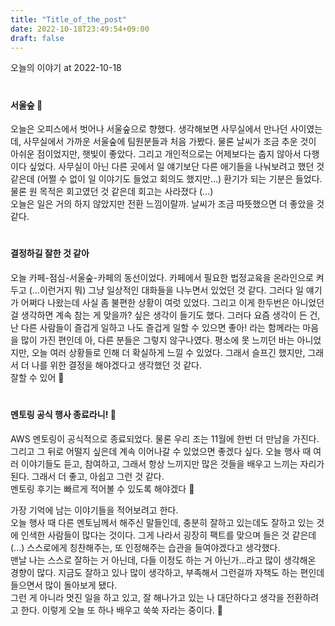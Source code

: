 ```yaml
---
title: "Title_of_the_post"
date: 2022-10-18T23:49:54+09:00
draft: false
---
```

오늘의 이야기 at 2022-10-18
<!--more--> 

#
#### 서울숲 🤧
오늘은 오피스에서 벗어나 서울숲으로 향했다. 생각해보면 사무실에서 만나던 사이였는데, 사무실에서 가까운 서울숲에 팀원분들과 처음 가봤다.
물론 날씨가 조금 추운 것이 아쉬운 점이었지만, 햇빛이 좋았다. 그리고 개인적으로는 어제보다는 춥지 않아서 다행이다 싶었다.
사무실이 아닌 다른 곳에서 일 얘기보단 다른 애기들을 나눠보려고 했던 것 같은데 (어쩔 수 없이 일 이야기도 들었고 회의도 했지만...)
환기가 되는 기분은 들었다. 물론 원 목적은 회고였던 것 같은데 회고는 사라졌다 (...)   
오늘은 일은 거의 하지 않았지만 전환 느낌이랄까. 날씨가 조금 따뜻했으면 더 좋았을 것 같다.


#
#### 결정하길 잘한 것 같아
오늘 카페-점심-서울숲-카페의 동선이었다. 카페에서 필요한 법정교육을 온라인으로 켜두고 (...이런거지 뭐) 그냥 일상적인 대화들을 나누면서 있었던 것 같다.
그러다 일 얘기가 어쩌다 나왔는데 사실 좀 불편한 상황이 여럿 있었다. 그리고 이게 한두번은 아니었던 걸 생각하면 계속 참는 게 맞을까? 싶은 생각이 들기도 했다.
그러다 요즘 생각이 든 건, 난 다른 사람들이 즐겁게 일하고 나도 즐겁게 일할 수 있으면 좋아! 라는 함께라는 마음을 많이 가진 편인데 아, 다른 분들은 그렇지 않구나였다.
평소에 못 느끼던 바는 아니었지만, 오늘 여러 상황들로 인해 더 확실하게 느낄 수 있었다. 그래서 슬프긴 했지만, 그래서 더 나를 위한 결정을 해야겠다고 생각했던 것 같다.   
잘할 수 있어 🙂


#
#### 멘토링 공식 행사 종료라니! 🥲
AWS 멘토링이 공식적으로 종료되었다. 물론 우리 조는 11월에 한번 더 만남을 가진다. 그리고 그 뒤로 어떨지 싶은데 계속 이어나갈 수 있었으면 좋겠다 싶다.
오늘 행사 때 여러 이야기들도 듣고, 참여하고, 그래서 항상 느끼지만 많은 것들을 배우고 느끼는 자리가 된다. 그래서 더 좋고, 아쉽고 그런 것 같다.   
멘토링 후기는 빠르게 적어볼 수 있도록 해야겠다 🙂   

가장 기억에 남는 이야기들을 적어보려고 한다.  
오늘 행사 때 다른 멘토님께서 해주신 말들인데, 충분히 잘하고 있는데도 잘하고 있는 것에 인색한 사람들이 많다는 것이다.
그게 나라서 굉장히 팩트를 맞으며 들은 것 같은데 (...) 스스로에게 칭찬해주는, 또 인정해주는 습관을 들여야겠다고 생각했다.   
맨날 나는 스스로 잘하는 거 아닌데, 다들 이정도 하는 거 아닌가...라고 많이 생각해온 경향이 많다. 지금도 잘하고 있나 많이 생각하고, 부족해서 그런걸까 자책도 하는 편인데 들으면서 많이 돌아보게 됐다.   
그런 게 아니라 멋진 일을 하고 있고, 잘 해나가고 있는 나 대단하다고 생각을 전환하려고 한다. 이렇게 오늘 또 하나 배우고 쑥쑥 자라는 중이다. 🌱
